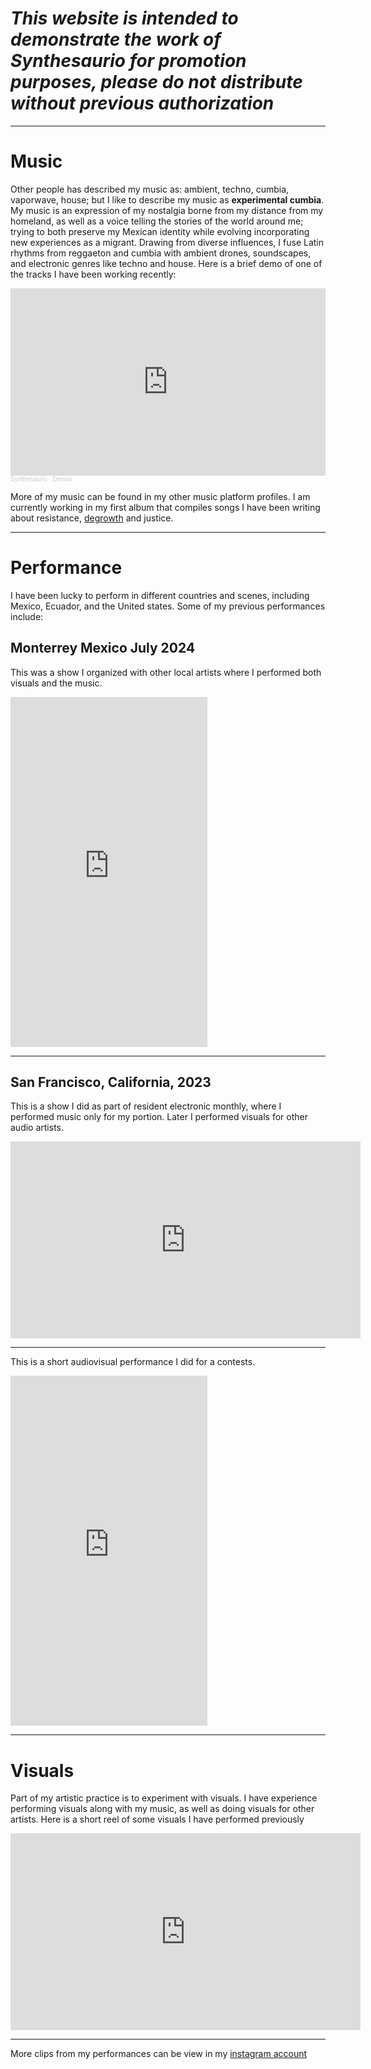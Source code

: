 # *This website is intended to demonstrate the work of Synthesaurio for promotion purposes, please do not distribute without previous authorization*

----

# Music

Other people has described my music as: ambient, techno, cumbia, vaporwave, house; but I like to describe my music as **experimental cumbia**. My music is an expression of my nostalgia borne from my distance from my homeland, as well as a voice telling the stories of the world around me; trying to both preserve my Mexican identity while evolving incorporating new experiences as a migrant. Drawing from diverse influences, I fuse Latin rhythms from reggaeton and cumbia with ambient drones, soundscapes, and electronic genres like techno and house. Here is a brief demo of one of the tracks I have been working recently:

<iframe width="100%" height="300" scrolling="no" frameborder="no" allow="autoplay" src="https://w.soundcloud.com/player/?url=https%3A//api.soundcloud.com/playlists/1949907035%3Fsecret_token%3Ds-QwN5K4b2wmJ&color=%2318734a&auto_play=false&hide_related=false&show_comments=true&show_user=true&show_reposts=false&show_teaser=true"></iframe><div style="font-size: 10px; color: #cccccc;line-break: anywhere;word-break: normal;overflow: hidden;white-space: nowrap;text-overflow: ellipsis; font-family: Interstate,Lucida Grande,Lucida Sans Unicode,Lucida Sans,Garuda,Verdana,Tahoma,sans-serif;font-weight: 100;"><a href="https://soundcloud.com/synthesaurio" title="Synthesaurio" target="_blank" style="color: #cccccc; text-decoration: none;">Synthesaurio</a> · <a href="https://soundcloud.com/synthesaurio/sets/demos-1/s-QwN5K4b2wmJ" title="Demos" target="_blank" style="color: #cccccc; text-decoration: none;">Demos</a></div>

More of my music can be found in my other music platform profiles. I am currently working in my first album that compiles songs I have been writing about resistance, [degrowth](https://en.wikipedia.org/wiki/Degrowth#:~:text=The%20idea%20of%20degrowth%20is,increase%20of%20human%20living%20standards.) and justice.

----------

# Performance

I have been lucky to perform in different countries and scenes, including Mexico, Ecuador, and the United states. Some of my previous performances include:

## Monterrey Mexico July 2024

This was a show I organized with other local artists where I performed both visuals and the music.

<iframe src="https://player.vimeo.com/video/985827896?title=0&amp;byline=0&amp;portrait=0&amp;badge=0&amp;autopause=0&amp;player_id=0&amp;app_id=58479" width="315" height="560" frameborder="0" allow="autoplay; fullscreen; picture-in-picture; clipboard-write" title="Performance Monterrey, Mexico - July 2024"></iframe>

----

## San Francisco, California, 2023

This is a show I did as part of resident electronic monthly, where I performed music only for my portion. Later I performed visuals for other audio artists.

<iframe width="560" height="315" src="https://www.youtube.com/embed/i-QYXI7i82Y?si=BQzJdfeOIFiRELiN&amp;start=347" title="YouTube video player" frameborder="0" allow="accelerometer; autoplay; clipboard-write; encrypted-media; gyroscope; picture-in-picture; web-share" referrerpolicy="strict-origin-when-cross-origin" allowfullscreen></iframe>

----

This is a short audiovisual performance I did for a contests.

<iframe width="315" height="560" src="https://www.youtube.com/embed/NqRuc0JHAv0?si=RE5c5AsYYBahH3rU" title="YouTube video player" frameborder="0" allow="accelerometer; autoplay; clipboard-write; encrypted-media; gyroscope; picture-in-picture; web-share" allowfullscreen></iframe>

-----------


# Visuals

Part of my artistic practice is to experiment with visuals. I have experience performing visuals along with my music, as well as doing visuals for other artists.
Here is a short reel of some visuals I have performed previously

<iframe width="560" height="315" src="https://www.youtube.com/embed/xI9KrOo1SmY?si=gvY3xTNXgwduCBoS" title="YouTube video player" frameborder="0" allow="accelerometer; autoplay; clipboard-write; encrypted-media; gyroscope; picture-in-picture; web-share" allowfullscreen></iframe>

-------- 

More clips from my performances can be view in my [instagram account](http://instagram.com/synthesaurio.av/)
